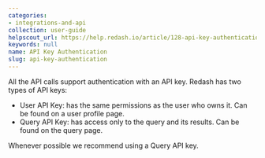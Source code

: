 ```yaml
---
categories:
- integrations-and-api
collection: user-guide
helpscout_url: https://help.redash.io/article/128-api-key-authentication
keywords: null
name: API Key Authentication
slug: api-key-authentication
---
```

All the API calls support authentication with an API key. Redash has two types
of API keys:

  * User API Key: has the same permissions as the user who owns it. Can be found on a user profile page.
  * Query API Key: has access only to the query and its results. Can be found on the query page.

Whenever possible we recommend using a Query API key.

